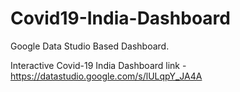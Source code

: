 # Covid19-India-Dashboard
Google Data Studio Based Dashboard. 

Interactive Covid-19 India Dashboard link -  https://datastudio.google.com/s/lULqpY_JA4A
